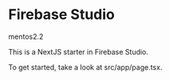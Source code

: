 # Firebase Studio

mentos2.2

This is a NextJS starter in Firebase Studio.


To get started, take a look at src/app/page.tsx.
